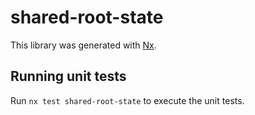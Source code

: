 # shared-root-state

This library was generated with [Nx](https://nx.dev).

## Running unit tests

Run `nx test shared-root-state` to execute the unit tests.
